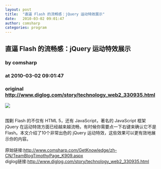 ```yaml
---
layout: post
title:  "直逼 Flash 的流畅感：jQuery 运动特效展示"
date:   2010-03-02 09:01:47
author: comsharp
categories: program
---
```


## 直逼 Flash 的流畅感：jQuery 运动特效展示
### by comsharp
### at 2010-03-02 09:01:47
### original <http://www.diglog.com/story/technology_web2_330935.html>

<p><a href="http://www.diglog.com/story/technology_web2_330935.html"><img border="0" src="http://img.diglog.com/img/2010/3/middle_20ecf232dd254565832512779cf983c9.gif"></a></p><br>围剿 Flash 的不仅有 HTML 5，还有 JavaScript，著名的 JavaScript 框架 jQuery 在运动特效方面已经越来越流畅，有时候你需要点一下右键来确认它不是 Flash。本文介绍了10个非常出色的 jQuery 运动特效，这些效果可以更有效地展示你的内容。<br><br>原始链接:<a href="http://www.comsharp.com/GetKnowledge/zh-CN/TeamBlogTimothyPage_K909.aspx">http://www.comsharp.com/GetKnowledge/zh-CN/TeamBlogTimothyPage_K909.aspx</a><br>diglog链接:<a href="http://www.diglog.com/story/technology_web2_330935.html">http://www.diglog.com/story/technology_web2_330935.html</a>